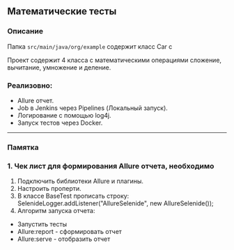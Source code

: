 ## Математические тесты

### Описание 
Папка `src/main/java/org/example` содержит класс Car c 

Проект содержит 4 класса с математическими операциями сложение, вычитание, умножение и деление.

### Реализовно:
- Allure отчет.
- Job в Jenkins через Pipelines (Локальный запуск).
- Логирование с помощью log4j.
- Запуск тестов через Docker.
__________________________________________________________
### Памятка
### 1. Чек лист для формирования Allure отчета, необходимо
1. Подключить библиотеки Allure и плагины.
2. Настроить проперти. 
3. В классе BaseTest прописать строку: SelenideLogger.addListener("AllureSelenide", new AllureSelenide()); 
4. Алгоритм запуска отчета:
- Запустить тесты
- Allure:report - сформировать отчет
- Allure:serve - отобразить отчет